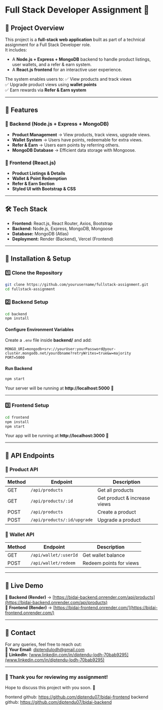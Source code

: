 # Full Stack Developer Assignment 🚀

## 📖 Project Overview
This project is a **full-stack web application** built as part of a technical assignment for a Full Stack Developer role.  
It includes:
- A **Node.js + Express + MongoDB** backend to handle product listings, user wallets, and a refer & earn system.
- A **React.js frontend** for an interactive user experience.

The system enables users to:
✅ View products and track views  
✅ Upgrade product views using **wallet points**  
✅ Earn rewards via **Refer & Earn system**  

---

## 🎯 Features
### 🔹 **Backend (Node.js + Express + MongoDB)**
- **Product Management** → View products, track views, upgrade views.
- **Wallet System** → Users have points, redeemable for extra views.
- **Refer & Earn** → Users earn points by referring others.
- **MongoDB Database** → Efficient data storage with Mongoose.

### 🔹 **Frontend (React.js)**
- **Product Listings & Details**
- **Wallet & Point Redemption**
- **Refer & Earn Section**
- **Styled UI with Bootstrap & CSS**

---

## 🛠️ Tech Stack
- **Frontend:** React.js, React Router, Axios, Bootstrap
- **Backend:** Node.js, Express, MongoDB, Mongoose
- **Database:** MongoDB (Atlas)
- **Deployment:** Render (Backend), Vercel (Frontend)

---

## 🔧 Installation & Setup
### 1️⃣ **Clone the Repository**
```sh
git clone https://github.com/yourusername/fullstack-assignment.git
cd fullstack-assignment
```

### 2️⃣ **Backend Setup**
```sh
cd backend
npm install
```
#### **Configure Environment Variables**
Create a `.env` file inside **backend/** and add:
```
MONGO_URI=mongodb+srv://yourUser:yourPassword@your-cluster.mongodb.net/yourdbname?retryWrites=true&w=majority
PORT=5000
```
#### **Run Backend**
```sh
npm start
```
Your server will be running at **http://localhost:5000** 🚀

---

### 3️⃣ **Frontend Setup**
```sh
cd frontend
npm install
npm start
```
Your app will be running at **http://localhost:3000** 🚀

---

## 🔗 API Endpoints
### 🔹 **Product API**
| Method | Endpoint                | Description              |
|--------|-------------------------|--------------------------|
| GET    | `/api/products`         | Get all products        |
| GET    | `/api/products/:id`     | Get product & increase views |
| POST   | `/api/products`         | Create a product        |
| POST   | `/api/products/:id/upgrade` | Upgrade a product |

### 🔹 **Wallet API**
| Method | Endpoint                | Description             |
|--------|-------------------------|-------------------------|
| GET    | `/api/wallet/:userId`   | Get wallet balance      |
| POST   | `/api/wallet/redeem`    | Redeem points for views |

---

## 🚀 Live Demo
🔗 **Backend (Render)** → [https://bidai-backend.onrender.com/api/products](https://bidai-backend.onrender.com/api/products)  
🔗 **Frontend (Render)** → [https://bidai-frontend.onrender.com/](https://bidai-frontend.onrender.com/)  

---

## 🤝 Contact  
For any queries, feel free to reach out:  
📧 **Your Email**: [diptendulodh@gmail.com](mailto:diptendulodh@gmail.com)  
💼 **LinkedIn**: [www.linkedin.com/in/diptendu-lodh-70bab9295](www.linkedin.com/in/diptendu-lodh-70bab9295)

---
  
### 🎉 **Thank you for reviewing my assignment!**  
Hope to discuss this project with you soon. 🚀


frontend github: https://github.com/diptendu07/bidai-frontend
backend github: https://github.com/diptendu07/bidai-backend
